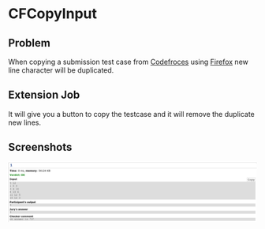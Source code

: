 # CFCopyInput
## Problem
When copying a submission test case from [Codefroces](https://www.codeforces.com) using [Firefox](https://www.mozilla.org/firefox/) new line character will be duplicated.
## Extension Job
It will give you a button to copy the testcase and it will remove the duplicate new lines.
## Screenshots
![Show case](https://github.com/Abdallah-Darwish/CFCopyInputExtension/blob/master/Screenshot.png?raw=true)